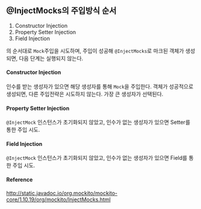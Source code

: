 ## @InjectMocks의 주입방식 순서

1. Constructor Injection
2. Property Setter Injection
3. Field Injection

의 순서대로 `Mock`주입을 시도하며, 주입이 성공해 `@InjectMocks`로 마크된 객체가 생성되면, 다음 단계는 실행되지 않는다.

#### Constructor Injection

인수를 받는 생성자가 있으면 해당 생성자를 통해 `Mock`을 주입한다. 객체가 성공적으로 생성되면, 다른 주입전략은 시도하지 않는다. 가장 큰 생성자가 선택된다.
#### Property Setter Injection

`@InjectMock` 인스턴스가 초기화되지 않았고, 인수가 없는 생성자가 있으면
Setter를 통한 주입 시도.

#### Field Injection


`@InjectMock` 인스턴스가 초기화되지 않았고, 인수가 없는 생성자가 있으면
Field를 통한 주입 시도.

#### Reference

http://static.javadoc.io/org.mockito/mockito-core/1.10.19/org/mockito/InjectMocks.html
